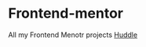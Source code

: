 # Frontend-mentor
All my Frontend Menotr projects
<a href="https://luisgrange.github.io/Frontend-mentor/huddle/">Huddle</a>
